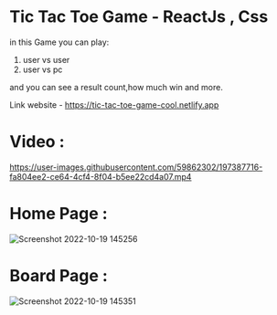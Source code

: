 # Tic Tac Toe Game - ReactJs , Css

  
in this Game you can play:
1) user vs user
2) user vs pc
 
and you can see a result count,how much win and more.

Link website - https://tic-tac-toe-game-cool.netlify.app 

 
# Video : 
  

https://user-images.githubusercontent.com/59862302/197387716-fa804ee2-ce64-4cf4-8f04-b5ee22cd4a07.mp4

  
# Home Page :
![Screenshot 2022-10-19 145256](https://user-images.githubusercontent.com/59862302/196683607-30997b6b-4e87-4a63-b355-0fa974ee374d.jpg)

 
# Board Page :

![Screenshot 2022-10-19 145351](https://user-images.githubusercontent.com/59862302/196683624-7384b913-466c-4cd0-af6b-847e3e6f9981.jpg)


